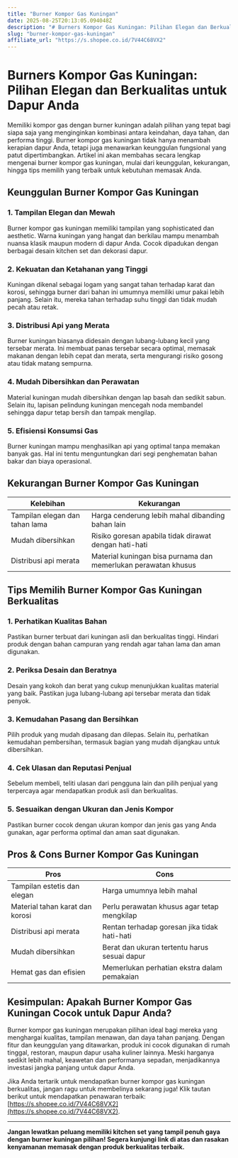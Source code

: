 ```yaml
---
title: "Burner Kompor Gas Kuningan"
date: 2025-08-25T20:13:05.094048Z
description: "# Burners Kompor Gas Kuningan: Pilihan Elegan dan Berkualitas untuk Dapur Anda..."
slug: "burner-kompor-gas-kuningan"
affiliate_url: "https://s.shopee.co.id/7V44C68VX2"
---
```

# Burners Kompor Gas Kuningan: Pilihan Elegan dan Berkualitas untuk Dapur Anda

Memiliki kompor gas dengan burner kuningan adalah pilihan yang tepat bagi siapa saja yang menginginkan kombinasi antara keindahan, daya tahan, dan performa tinggi. Burner kompor gas kuningan tidak hanya menambah kerapian dapur Anda, tetapi juga menawarkan keunggulan fungsional yang patut dipertimbangkan. Artikel ini akan membahas secara lengkap mengenai burner kompor gas kuningan, mulai dari keunggulan, kekurangan, hingga tips memilih yang terbaik untuk kebutuhan memasak Anda.

## Keunggulan Burner Kompor Gas Kuningan

### 1. **Tampilan Elegan dan Mewah**
Burner kompor gas kuningan memiliki tampilan yang sophisticated dan aesthetic. Warna kuningan yang hangat dan berkilau mampu menambah nuansa klasik maupun modern di dapur Anda. Cocok dipadukan dengan berbagai desain kitchen set dan dekorasi dapur.

### 2. **Kekuatan dan Ketahanan yang Tinggi**
Kuningan dikenal sebagai logam yang sangat tahan terhadap karat dan korosi, sehingga burner dari bahan ini umumnya memiliki umur pakai lebih panjang. Selain itu, mereka tahan terhadap suhu tinggi dan tidak mudah pecah atau retak.

### 3. **Distribusi Api yang Merata**
Burner kuningan biasanya didesain dengan lubang-lubang kecil yang tersebar merata. Ini membuat panas tersebar secara optimal, memasak makanan dengan lebih cepat dan merata, serta mengurangi risiko gosong atau tidak matang sempurna.

### 4. **Mudah Dibersihkan dan Perawatan**
Material kuningan mudah dibersihkan dengan lap basah dan sedikit sabun. Selain itu, lapisan pelindung kuningan mencegah noda membandel sehingga dapur tetap bersih dan tampak mengilap.

### 5. **Efisiensi Konsumsi Gas**
Burner kuningan mampu menghasilkan api yang optimal tanpa memakan banyak gas. Hal ini tentu menguntungkan dari segi penghematan bahan bakar dan biaya operasional.

## Kekurangan Burner Kompor Gas Kuningan

| Kelebihan | Kekurangan |
|--------------|--------------|
| Tampilan elegan dan tahan lama | Harga cenderung lebih mahal dibanding bahan lain |
| Mudah dibersihkan | Risiko goresan apabila tidak dirawat dengan hati-hati |
| Distribusi api merata | Material kuningan bisa purnama dan memerlukan perawatan khusus |

## Tips Memilih Burner Kompor Gas Kuningan Berkualitas

### 1. **Perhatikan Kualitas Bahan**
Pastikan burner terbuat dari kuningan asli dan berkualitas tinggi. Hindari produk dengan bahan campuran yang rendah agar tahan lama dan aman digunakan.

### 2. **Periksa Desain dan Beratnya**
Desain yang kokoh dan berat yang cukup menunjukkan kualitas material yang baik. Pastikan juga lubang-lubang api tersebar merata dan tidak penyok.

### 3. **Kemudahan Pasang dan Bersihkan**
Pilih produk yang mudah dipasang dan dilepas. Selain itu, perhatikan kemudahan pembersihan, termasuk bagian yang mudah dijangkau untuk dibersihkan.

### 4. **Cek Ulasan dan Reputasi Penjual**
Sebelum membeli, teliti ulasan dari pengguna lain dan pilih penjual yang terpercaya agar mendapatkan produk asli dan berkualitas.

### 5. **Sesuaikan dengan Ukuran dan Jenis Kompor**
Pastikan burner cocok dengan ukuran kompor dan jenis gas yang Anda gunakan, agar performa optimal dan aman saat digunakan.

## Pros & Cons Burner Kompor Gas Kuningan

| **Pros** | **Cons** |
|--------------|--------------|
| Tampilan estetis dan elegan | Harga umumnya lebih mahal |
| Material tahan karat dan korosi | Perlu perawatan khusus agar tetap mengkilap |
| Distribusi api merata | Rentan terhadap goresan jika tidak hati-hati |
| Mudah dibersihkan | Berat dan ukuran tertentu harus sesuai dapur |
| Hemat gas dan efisien | Memerlukan perhatian ekstra dalam pemakaian |

## Kesimpulan: Apakah Burner Kompor Gas Kuningan Cocok untuk Dapur Anda?

Burner kompor gas kuningan merupakan pilihan ideal bagi mereka yang menghargai kualitas, tampilan menawan, dan daya tahan panjang. Dengan fitur dan keunggulan yang ditawarkan, produk ini cocok digunakan di rumah tinggal, restoran, maupun dapur usaha kuliner lainnya. Meski harganya sedikit lebih mahal, keawetan dan performanya sepadan, menjadikannya investasi jangka panjang untuk dapur Anda.

Jika Anda tertarik untuk mendapatkan burner kompor gas kuningan berkualitas, jangan ragu untuk membelinya sekarang juga! Klik tautan berikut untuk mendapatkan penawaran terbaik: [https://s.shopee.co.id/7V44C68VX2](https://s.shopee.co.id/7V44C68VX2).

---

**Jangan lewatkan peluang memiliki kitchen set yang tampil penuh gaya dengan burner kuningan pilihan! Segera kunjungi link di atas dan rasakan kenyamanan memasak dengan produk berkualitas terbaik.**